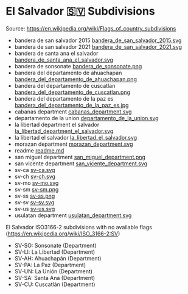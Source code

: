 # El Salvador 🇸🇻 Subdivisions

Source: https://en.wikipedia.org/wiki/Flags_of_country_subdivisions

* bandera de san salvador 2015 [bandera_de_san_salvador_2015.svg](https://github.com/amckenna41/iso3166-flag-icons/blob/main/iso3166-2-icons/SV/bandera_de_san_salvador_2015.svg)
* bandera de san salvador 2021 [bandera_de_san_salvador_2021.svg](https://github.com/amckenna41/iso3166-flag-icons/blob/main/iso3166-2-icons/SV/bandera_de_san_salvador_2021.svg)
* bandera de santa ana el salvador [bandera_de_santa_ana_el_salvador.svg](https://github.com/amckenna41/iso3166-flag-icons/blob/main/iso3166-2-icons/SV/bandera_de_santa_ana_el_salvador.svg)
* bandera de sonsonate [bandera_de_sonsonate.png](https://github.com/amckenna41/iso3166-flag-icons/blob/main/iso3166-2-icons/SV/bandera_de_sonsonate.png)
* bandera del departamento de ahuachapan [bandera_del_departamento_de_ahuachapan.png](https://github.com/amckenna41/iso3166-flag-icons/blob/main/iso3166-2-icons/SV/bandera_del_departamento_de_ahuachapan.png)
* bandera del departamento de cuscatlan [bandera_del_departamento_de_cuscatlan.png](https://github.com/amckenna41/iso3166-flag-icons/blob/main/iso3166-2-icons/SV/bandera_del_departamento_de_cuscatlan.png)
* bandera del departamento de la paz es [bandera_del_departamento_de_la_paz_es.jpg](https://github.com/amckenna41/iso3166-flag-icons/blob/main/iso3166-2-icons/SV/bandera_del_departamento_de_la_paz_es.jpg)
* cabanas department [cabanas_department.svg](https://github.com/amckenna41/iso3166-flag-icons/blob/main/iso3166-2-icons/SV/cabanas_department.svg)
* departamento de la union [departamento_de_la_union.svg](https://github.com/amckenna41/iso3166-flag-icons/blob/main/iso3166-2-icons/SV/departamento_de_la_union.svg)
* la libertad department el salvador [la_libertad_department_el_salvador.svg](https://github.com/amckenna41/iso3166-flag-icons/blob/main/iso3166-2-icons/SV/la_libertad_department_el_salvador.svg)
* la libertad el salvador [la_libertad_el_salvador.svg](https://github.com/amckenna41/iso3166-flag-icons/blob/main/iso3166-2-icons/SV/la_libertad_el_salvador.svg)
* morazan department [morazan_department.svg](https://github.com/amckenna41/iso3166-flag-icons/blob/main/iso3166-2-icons/SV/morazan_department.svg)
* readme [readme.md](https://github.com/amckenna41/iso3166-flag-icons/blob/main/iso3166-2-icons/SV/readme.md)
* san miguel department [san_miguel_department.png](https://github.com/amckenna41/iso3166-flag-icons/blob/main/iso3166-2-icons/SV/san_miguel_department.png)
* san vicente department [san_vicente_department.svg](https://github.com/amckenna41/iso3166-flag-icons/blob/main/iso3166-2-icons/SV/san_vicente_department.svg)
* sv-ca [sv-ca.svg](https://github.com/amckenna41/iso3166-flag-icons/blob/main/iso3166-2-icons/SV/sv-ca.svg)
* sv-ch [sv-ch.svg](https://github.com/amckenna41/iso3166-flag-icons/blob/main/iso3166-2-icons/SV/sv-ch.svg)
* sv-mo [sv-mo.svg](https://github.com/amckenna41/iso3166-flag-icons/blob/main/iso3166-2-icons/SV/sv-mo.svg)
* sv-sm [sv-sm.png](https://github.com/amckenna41/iso3166-flag-icons/blob/main/iso3166-2-icons/SV/sv-sm.png)
* sv-ss [sv-ss.png](https://github.com/amckenna41/iso3166-flag-icons/blob/main/iso3166-2-icons/SV/sv-ss.png)
* sv-sv [sv-sv.svg](https://github.com/amckenna41/iso3166-flag-icons/blob/main/iso3166-2-icons/SV/sv-sv.svg)
* sv-us [sv-us.svg](https://github.com/amckenna41/iso3166-flag-icons/blob/main/iso3166-2-icons/SV/sv-us.svg)
* usulatan department [usulatan_department.svg](https://github.com/amckenna41/iso3166-flag-icons/blob/main/iso3166-2-icons/SV/usulatan_department.svg)

El Salvador ISO3166-2 subdivisions with no available flags (https://en.wikipedia.org/wiki/ISO_3166-2:SV)

* SV-SO: Sonsonate (Department)
* SV-LI: La Libertad (Department)
* SV-AH: Ahuachapán (Department)
* SV-PA: La Paz (Department)
* SV-UN: La Unión (Department)
* SV-SA: Santa Ana (Department)
* SV-CU: Cuscatlán (Department)